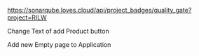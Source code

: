https://sonarqube.loves.cloud/api/project_badges/quality_gate?project=RILW

Change Text of add Product button

Add new Empty page to Application

